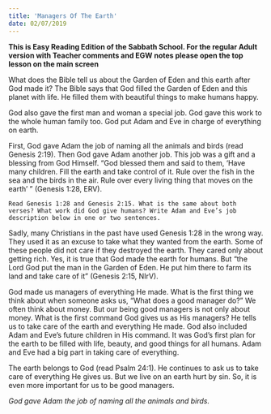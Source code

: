 ```yaml
---
title: 'Managers Of The Earth'
date: 02/07/2019
---
```


**This is Easy Reading Edition of the Sabbath School. For the regular Adult version with Teacher comments and EGW notes please open the top lesson on the main screen**

What does the Bible tell us about the Garden of Eden and this earth after God made it? The Bible says that God filled the Garden of Eden and this planet with life. He filled them with beautiful things to make humans happy.

God also gave the first man and woman a special job. God gave this work to the whole human family too. God put Adam and Eve in charge of everything on earth.

First, God gave Adam the job of naming all the animals and birds (read Genesis 2:19). Then God gave Adam another job. This job was a gift and a blessing from God Himself. “God blessed them and said to them, ‘Have many children. Fill the earth and take control of it. Rule over the fish in the sea and the birds in the air. Rule over every living thing that moves on the earth’ ” (Genesis 1:28, ERV). 

`Read Genesis 1:28 and Genesis 2:15. What is the same about both verses? What work did God give humans? Write Adam and Eve’s job description below in one or two sentences.`

Sadly, many Christians in the past have used Genesis 1:28 in the wrong way. They used it as an excuse to take what they wanted from the earth. Some of these people did not care if they destroyed the earth. They cared only about getting rich. Yes, it is true that God made the earth for humans. But “the Lord God put the man in the Garden of Eden. He put him there to farm its land and take care of it” (Genesis 2:15, NIrV).

God made us managers of everything He made. What is the first thing we think about when someone asks us, “What does a good manager do?” We often think about money. But our being good managers is not only about money. What is the first command God gives us as His managers? He tells us to take care of the earth and everything He made. God also included Adam and Eve’s future children in His command. It was God’s first plan for the earth to be filled with life, beauty, and good things for all humans. Adam and Eve had a big part in taking care of everything.

The earth belongs to God (read Psalm 24:1). He continues to ask us to take care of everything He gives us. But we live on an earth hurt by sin. So, it is even more important for us to be good managers.

_God gave Adam the job of naming all the animals and birds._
